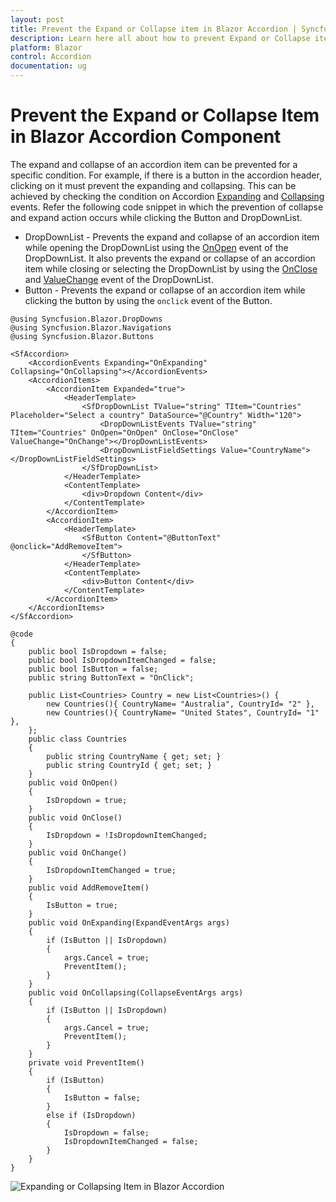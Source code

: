 ```yaml
---
layout: post
title: Prevent the Expand or Collapse item in Blazor Accordion | Syncfusion
description: Learn here all about how to prevent Expand or Collapse item in Syncfusion Blazor Accordion component and more.
platform: Blazor
control: Accordion
documentation: ug
---
```


# Prevent the Expand or Collapse Item in Blazor Accordion Component

The expand and collapse of an accordion item can be prevented for a specific condition. For example, if there is a button in the accordion header, clicking on it must prevent the expanding and collapsing. This can be achieved by checking the condition on Accordion [Expanding](https://help.syncfusion.com/cr/blazor/Syncfusion.Blazor.Navigations.AccordionEvents.html#Syncfusion_Blazor_Navigations_AccordionEvents_Expanding) and [Collapsing](https://help.syncfusion.com/cr/blazor/Syncfusion.Blazor.Navigations.AccordionEvents.html#Syncfusion_Blazor_Navigations_AccordionEvents_Collapsing) events. Refer the following code snippet in which the prevention of collapse and expand action occurs while clicking the Button and DropDownList.

* DropDownList - Prevents the expand and collapse of an accordion item while opening the DropDownList using the [OnOpen](https://help.syncfusion.com/cr/blazor/Syncfusion.Blazor.DropDowns.DropDownListEvents-2.html#Syncfusion_Blazor_DropDowns_DropDownListEvents_2_OnOpen) event of the DropDownList. It also prevents the expand or collapse of an accordion item while closing or selecting the DropDownList by using the [OnClose](https://help.syncfusion.com/cr/blazor/Syncfusion.Blazor.DropDowns.DropDownListEvents-2.html#Syncfusion_Blazor_DropDowns_DropDownListEvents_2_OnClose) and [ValueChange](https://help.syncfusion.com/cr/blazor/Syncfusion.Blazor.DropDowns.DropDownListEvents-2.html#Syncfusion_Blazor_DropDowns_DropDownListEvents_2_ValueChange) event of the DropDownList.
* Button - Prevents the expand or collapse of an accordion item while clicking the button by using the `onclick` event of the Button.

```cshtml
@using Syncfusion.Blazor.DropDowns
@using Syncfusion.Blazor.Navigations
@using Syncfusion.Blazor.Buttons

<SfAccordion>
    <AccordionEvents Expanding="OnExpanding" Collapsing="OnCollapsing"></AccordionEvents>
    <AccordionItems>
        <AccordionItem Expanded="true">
            <HeaderTemplate>
                <SfDropDownList TValue="string" TItem="Countries" Placeholder="Select a country" DataSource="@Country" Width="120">
                    <DropDownListEvents TValue="string" TItem="Countries" OnOpen="OnOpen" OnClose="OnClose" ValueChange="OnChange"></DropDownListEvents>
                    <DropDownListFieldSettings Value="CountryName"></DropDownListFieldSettings>
                </SfDropDownList>
            </HeaderTemplate>
            <ContentTemplate>
                <div>Dropdown Content</div>
            </ContentTemplate>
        </AccordionItem>
        <AccordionItem>
            <HeaderTemplate>
                <SfButton Content="@ButtonText" @onclick="AddRemoveItem">
                </SfButton>
            </HeaderTemplate>
            <ContentTemplate>
                <div>Button Content</div>
            </ContentTemplate>
        </AccordionItem>
    </AccordionItems>
</SfAccordion>

@code
{
    public bool IsDropdown = false;
    public bool IsDropdownItemChanged = false;
    public bool IsButton = false;
    public string ButtonText = "OnClick";

    public List<Countries> Country = new List<Countries>() {
        new Countries(){ CountryName= "Australia", CountryId= "2" },
        new Countries(){ CountryName= "United States", CountryId= "1" },
    };
    public class Countries
    {
        public string CountryName { get; set; }
        public string CountryId { get; set; }
    }
    public void OnOpen()
    {
        IsDropdown = true;
    }
    public void OnClose()
    {
        IsDropdown = !IsDropdownItemChanged;
    }
    public void OnChange()
    {
        IsDropdownItemChanged = true;
    }
    public void AddRemoveItem()
    {
        IsButton = true;
    }
    public void OnExpanding(ExpandEventArgs args)
    {
        if (IsButton || IsDropdown)
        {
            args.Cancel = true;
            PreventItem();
        }
    }
    public void OnCollapsing(CollapseEventArgs args)
    {
        if (IsButton || IsDropdown)
        {
            args.Cancel = true;
            PreventItem();
        }
    }
    private void PreventItem()
    {
        if (IsButton)
        {
            IsButton = false;
        }
        else if (IsDropdown)
        {
            IsDropdown = false;
            IsDropdownItemChanged = false;
        }
    }
}
```


![Expanding or Collapsing Item in Blazor Accordion](../images/blazor-accordion-prevent-exapnd-collapse.gif)